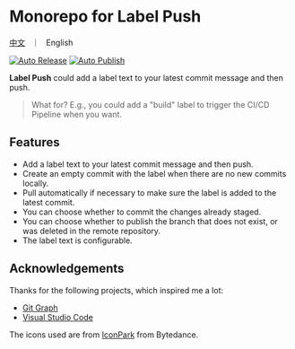 # Monorepo for Label Push

<p align="left">
    <a href="./README_CN.md">中文</a> &nbsp ｜ &nbsp English
</p>

[![Auto Release](https://github.com/wy-luke/label-push/actions/workflows/release.yml/badge.svg)](https://github.com/wy-luke/label-push/actions/workflows/release.yml)
[![Auto Publish](https://github.com/wy-luke/label-push/actions/workflows/publish.yml/badge.svg)](https://github.com/wy-luke/label-push/actions/workflows/publish.yml)

**Label Push** could add a label text to your latest commit message and then push.

> What for? E.g., you could add a "build" label to trigger the CI/CD Pipeline when you want.

## Features

- Add a label text to your latest commit message and then push.
- Create an empty commit with the label when there are no new commits locally.
- Pull automatically if necessary to make sure the label is added to the latest commit.
- You can choose whether to commit the changes already staged.
- You can choose whether to publish the branch that does not exist, or was deleted in the remote repository.
- The label text is configurable.

## Acknowledgements

Thanks for the following projects, which inspired me a lot:

- [Git Graph](https://github.com/mhutchie/vscode-git-graph)
- [Visual Studio Code](https://github.com/microsoft/vscode)

The icons used are from [IconPark](https://github.com/bytedance/iconpark) from Bytedance.
